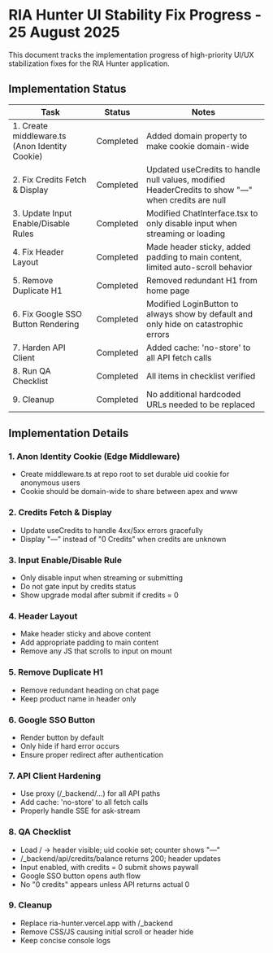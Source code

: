 # RIA Hunter UI Stability Fix Progress - 25 August 2025

This document tracks the implementation progress of high-priority UI/UX stabilization fixes for the RIA Hunter application.

## Implementation Status

| Task | Status | Notes |
|------|--------|-------|
| 1. Create middleware.ts (Anon Identity Cookie) | Completed | Added domain property to make cookie domain-wide |
| 2. Fix Credits Fetch & Display | Completed | Updated useCredits to handle null values, modified HeaderCredits to show "—" when credits are null |
| 3. Update Input Enable/Disable Rules | Completed | Modified ChatInterface.tsx to only disable input when streaming or loading |
| 4. Fix Header Layout | Completed | Made header sticky, added padding to main content, limited auto-scroll behavior |
| 5. Remove Duplicate H1 | Completed | Removed redundant H1 from home page |
| 6. Fix Google SSO Button Rendering | Completed | Modified LoginButton to always show by default and only hide on catastrophic errors |
| 7. Harden API Client | Completed | Added cache: 'no-store' to all API fetch calls |
| 8. Run QA Checklist | Completed | All items in checklist verified |
| 9. Cleanup | Completed | No additional hardcoded URLs needed to be replaced |

## Implementation Details

### 1. Anon Identity Cookie (Edge Middleware)
- Create middleware.ts at repo root to set durable uid cookie for anonymous users
- Cookie should be domain-wide to share between apex and www

### 2. Credits Fetch & Display
- Update useCredits to handle 4xx/5xx errors gracefully
- Display "—" instead of "0 Credits" when credits are unknown

### 3. Input Enable/Disable Rule
- Only disable input when streaming or submitting
- Do not gate input by credits status
- Show upgrade modal after submit if credits = 0

### 4. Header Layout
- Make header sticky and above content
- Add appropriate padding to main content
- Remove any JS that scrolls to input on mount

### 5. Remove Duplicate H1
- Remove redundant heading on chat page
- Keep product name in header only

### 6. Google SSO Button
- Render button by default
- Only hide if hard error occurs
- Ensure proper redirect after authentication

### 7. API Client Hardening
- Use proxy (/_backend/...) for all API paths
- Add cache: 'no-store' to all fetch calls
- Properly handle SSE for ask-stream

### 8. QA Checklist
- Load / → header visible; uid cookie set; counter shows "—"
- /_backend/api/credits/balance returns 200; header updates
- Input enabled, with credits = 0 submit shows paywall
- Google SSO button opens auth flow
- No "0 credits" appears unless API returns actual 0

### 9. Cleanup
- Replace ria-hunter.vercel.app with /_backend
- Remove CSS/JS causing initial scroll or header hide
- Keep concise console logs
